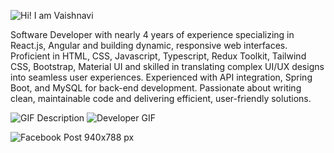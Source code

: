 ![Hi! I am Vaishnavi](https://github.com/user-attachments/assets/becd41d1-fcc2-42da-a4e6-80a642112c14)

Software Developer with nearly 4 years of experience specializing in React.js, Angular and building dynamic, responsive web interfaces. Proficient in HTML, CSS, Javascript, Typescript, Redux Toolkit, Tailwind CSS, Bootstrap, Material UI and skilled in translating complex UI/UX designs into seamless user experiences. Experienced with API integration, Spring Boot, and MySQL for back-end development. Passionate about writing clean, maintainable code and delivering efficient, user-friendly solutions.


![GIF Description](https://media.giphy.com/media/YULPJoecGetvtOm1H0/giphy.gif) ![Developer GIF](https://media.giphy.com/media/SQTSmiJl0uKoZNdv1T/giphy.gif)



![Facebook Post 940x788 px](https://github.com/user-attachments/assets/0c967b20-13fc-4df1-a0d4-1abe333ca87d)
